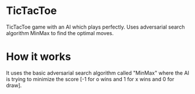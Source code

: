 # TicTacToe
TicTacToe game with an AI which plays perfectly. Uses adversarial search algorithm MinMax to find the optimal moves.

# How it works
It uses the basic adversarial search algorithm called "MinMax" where the AI is trying to minimize the score [-1 for o wins and 1 for x wins and 0 for draw]. 

